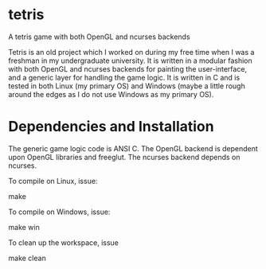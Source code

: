 tetris
======

A tetris game with both OpenGL and ncurses backends

Tetris is an old project which I worked on during my free time when I was a freshman in my undergraduate university. It is written in a modular fashion with both OpenGL and ncurses backends for painting the user-interface, and a generic layer for handling the game logic. It is written in C and is tested in both Linux (my primary OS) and Windows (maybe a little rough around the edges as I do not use Windows as my primary OS).


Dependencies and Installation
======

The generic game logic code is ANSI C. The OpenGL backend is dependent upon OpenGL libraries and freeglut. The ncurses backend depends on ncurses.

To compile on Linux, issue:

make

To compile on Windows, issue:

make win

To clean up the workspace, issue

make clean
